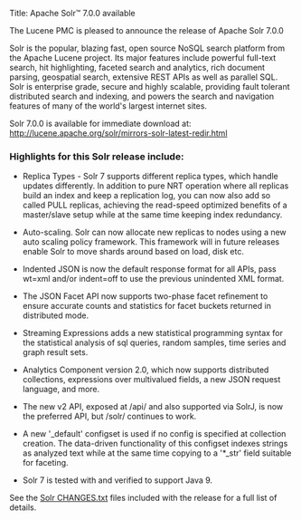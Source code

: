 Title: Apache Solr™ 7.0.0 available

The Lucene PMC is pleased to announce the release of Apache Solr 7.0.0

Solr is the popular, blazing fast, open source NoSQL search platform from the
Apache Lucene project. Its major features include powerful full-text search,
hit highlighting, faceted search and analytics, rich document parsing,
geospatial search, extensive REST APIs as well as parallel SQL. Solr is
enterprise grade, secure and highly scalable, providing fault tolerant
distributed search and indexing, and powers the search and navigation features
of many of the world's largest internet sites.

Solr 7.0.0 is available for immediate download at:
<http://lucene.apache.org/solr/mirrors-solr-latest-redir.html>

### Highlights for this Solr release include:

* Replica Types - Solr 7 supports different replica types, which handle updates differently. In addition to pure NRT operation where all replicas build an index and keep a replication log, you can now also add so called PULL replicas, achieving the read-speed optimized benefits of a master/slave setup while at the same time keeping index redundancy.

* Auto-scaling. Solr can now allocate new replicas to nodes using a new auto scaling policy framework. This framework will in future releases enable Solr to move shards around based on load, disk etc.

* Indented JSON is now the default response format for all APIs, pass wt=xml and/or indent=off to use the previous unindented XML format.

* The JSON Facet API now supports two-phase facet refinement to ensure accurate counts and statistics for facet buckets returned in distributed mode.

* Streaming Expressions adds a new statistical programming syntax for the statistical analysis of sql queries, random samples, time series and graph result sets.

* Analytics Component version 2.0, which now supports distributed collections, expressions over multivalued fields, a new JSON request language, and more.

* The new v2 API, exposed at /api/ and also supported via SolrJ, is now the preferred API, but /solr/ continues to work.

* A new '_default' configset is used if no config is specified at collection creation. The data-driven functionality of this configset indexes strings as analyzed text while at the same time copying to a '*_str' field suitable for faceting.

* Solr 7 is tested with and verified to support Java 9.

See the [Solr CHANGES.txt](/solr/7_0_0/changes/Changes.html) files included with the release for a full list of details.

